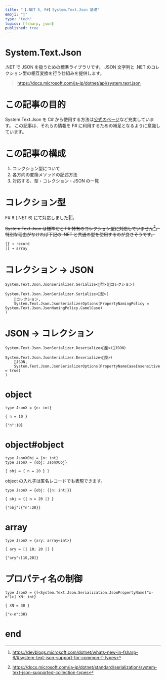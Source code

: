 ```yaml
---
title: "【.NET 5, F#】System.Text.Json 基礎"
emoji: "📄"
type: "tech"
topics: [fsharp, json]
published: true
---
```


# System.Text.Json

.NET で JSON を扱うための標準ライブラリです。
JSON 文字列と .NET のコレクション型の相互変換を行う仕組みを提供します。

> https://docs.microsoft.com/ja-jp/dotnet/api/system.text.json

# この記事の目的

System.Text.Json を C# から使用する方法は[公式のページ](https://docs.microsoft.com/ja-jp/dotnet/standard/serialization/system-text-json-how-to)など充実しています。
この記事は、それらの情報を F# に利用するための補足となるように意識しています。

# この記事の構成

1. コレクション型について
2. 各方向の変換メソッドの記述方法
3. 対応する、型・コレクション・JSON の一覧

# コレクション型

F# 6 (.NET 6) にて対応しました🎉[^2]。

[^2]: https://devblogs.microsoft.com/dotnet/whats-new-in-fsharp-6/#system-text-json-support-for-common-f-types

~~System.Text.Json は標準だと F# 特有のコレクション型に対応していません[^1]。
特別な理由がなければ下記の .NET と共通の型を使用するのが良さそうです。~~

[^1]: https://docs.microsoft.com/ja-jp/dotnet/standard/serialization/system-text-json-supported-collection-types

```txt
{} → record
[] → array
```

# コレクション → JSON

```fsharp:実行部分
System.Text.Json.JsonSerializer.Serialize<📝型>(📝コレクション)
```

```fsharp:パスカルケース → キャメルケース
System.Text.Json.JsonSerializer.Serialize<📝型>(
    📝コレクション,
    System.Text.Json.JsonSerializerOptions(PropertyNamingPolicy = System.Text.Json.JsonNamingPolicy.CamelCase)
)
```

# JSON → コレクション

```fsharp:実行部分
System.Text.Json.JsonSerializer.Deserialize<📝型>(📝JSON)
```

```fsharp:キャメルケース → パスカルケース
System.Text.Json.JsonSerializer.Deserialize<📝型>(
    📝JSON,
    System.Text.Json.JsonSerializerOptions(PropertyNameCaseInsensitive = true)
)
```

# object

```fsharp:型
type JsonX = {n: int}
```

```fsharp:コレクション
{ n = 10 }
```

```json:JSON
{"n":10}
```

# object#object

```fsharp:型 (1)
type JsonXObj = {n: int}
type JsonX = {obj: JsonXObj}
```

```fsharp:コレクション (1)
{ obj = { n = 20 } }
```

object の入れ子は匿名レコードでも表現できます。

```fsharp:型 (2)
type JsonX = {obj: {|n: int|}}
```

```fsharp:コレクション (2)
{ obj = {| n = 20 |} }
```

```json:JSON
{"obj":{"n":20}}
```

# array

```fsharp:型
type JsonX = {ary: array<int>}
```

```fsharp:コレクション
{ ary = [| 10; 20 |] }
```

```json:JSON
{"ary":[10,20]}
```

# プロパティ名の制御

```fsharp:型
type JsonX = {[<System.Text.Json.Serialization.JsonPropertyName("x-n")>] XN: int}
```

```fsharp:コレクション
{ XN = 30 }
```

```json:JSON
{"x-n":30}
```

# end
